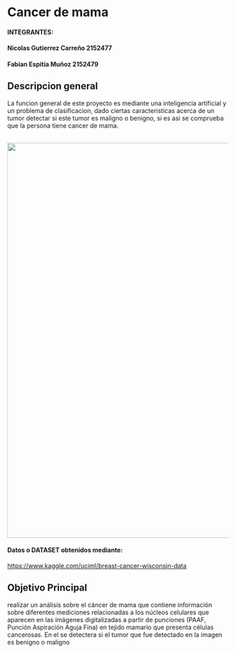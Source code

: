   # Cancer de mama

#### INTEGRANTES:
#### Nicolas Gutierrez Carreño 2152477
#### Fabian Espitia Muñoz 2152479


## Descripcion general
La funcion general de este proyecto es mediante una inteligencia artificial y un problema de clasificacion, dado ciertas caracteristicas acerca de un tumor detectar si este tumor es maligno o benigno, si es asi se comprueba que la persona tiene cancer de mama.

<br> <img src="http://blogs.lainformacion.com/futuretech/files/2010/10/mama3.jpg" style="width:900px"> </br>







####  Datos o DATASET obtenidos mediante:
https://www.kaggle.com/uciml/breast-cancer-wisconsin-data 



## Objetivo Principal

realizar un análisis sobre el cáncer de mama que contiene información sobre diferentes mediciones relacionadas a los núcleos celulares que aparecen en las imágenes digitalizadas a partir de punciones (PAAF, Punción Aspiración Aguja Fina) en tejido mamario que presenta células cancerosas. En el se detectera si el tumor que fue detectado en la imagen es benigno o maligno
